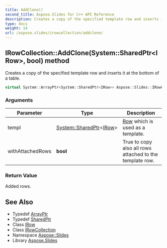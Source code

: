 ```yaml
---
title: AddClone()
second_title: Aspose.Slides for C++ API Reference
description: Creates a copy of the specified template row and inserts it at the bottom of a table.
type: docs
weight: 14
url: /aspose.slides/irowcollection/addclone/
---
```

## IRowCollection::AddClone(System::SharedPtr\<IRow\>, bool) method


Creates a copy of the specified template row and inserts it at the bottom of a table.

```cpp
virtual System::ArrayPtr<System::SharedPtr<IRow>> Aspose::Slides::IRowCollection::AddClone(System::SharedPtr<IRow> templ, bool withAttachedRows)=0
```


### Arguments

| Parameter | Type | Description |
| --- | --- | --- |
| templ | [System::SharedPtr](../../../system/sharedptr/)\<[IRow](../../irow/)\> | [Row](../../row/) which is used as a template. |
| withAttachedRows | **bool** | True to copy also all rows attached to the template row. |

### Return Value

Added rows.

## See Also

* Typedef [ArrayPtr](../../../system/arrayptr/)
* Typedef [SharedPtr](../../../system/sharedptr/)
* Class [IRow](../../irow/)
* Class [IRowCollection](../)
* Namespace [Aspose::Slides](../../)
* Library [Aspose.Slides](../../../)